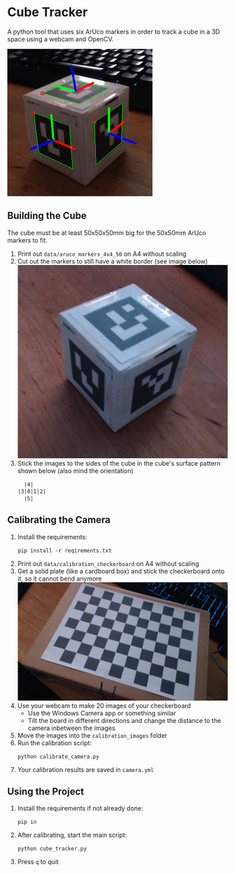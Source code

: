 # Cube Tracker

A python tool that uses six ArUco markers in order to track a cube in a 3D space using a webcam and OpenCV.

![PReview](readme_images/preview.png)

## Building the Cube

The cube must be at least 50x50x50mm big for the 50x50mm ArUco markers to fit.

1) Print out `data/aruco_markers_4x4_50` on A4 without scaling
2) Cut out the markers to still have a white border (see image below)
   ![Finished cube](readme_images/finished_cube.jpg)
3) Stick the images to the sides of the cube in the cube's surface pattern shown below (also mind the orientation)
   ```
     |4|
   |3|0|1|2|
     |5|
   ```

## Calibrating the Camera

1) Install the requirements:
   ```shell
   pip install -r reqirements.txt
   ```
2) Print out `data/calibration_checkerboard` on A4 without scaling
3) Get a solid plate (like a cardboard box) and stick the checkerboard onto it, so it cannot bend anymore
   ![Checkerboard](readme_images/checkerboard.jpg)
4) Use your webcam to make 20 images of your checkerboard
    - Use the Windows Camera app or something similar
    - Tilt the board in different directions and change the distance to the camera inbetween the images
5) Move the images into the `calibration_images` folder
6) Run the calibration script:
   ```shell
   python calibrate_camera.py
   ```
7) Your calibration results are saved in `camera.yml`

## Using the Project

1) Install the requirements if not already done:
   ```shell
   pip in
2) After calibrating, start the main script:
   ```shell
   python cube_tracker.py
   ```
3) Press `q` to quit
